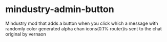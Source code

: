 # mindustry-admin-button
Mindustry mod that adds a button when you click which a message with randomly color generated alpha chan icons(0.1% router)is sent to the chat
original by vernaon
